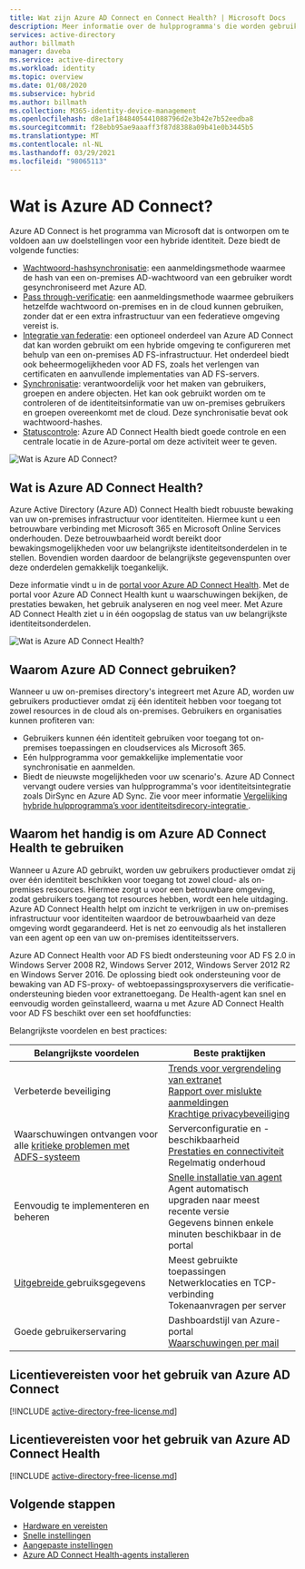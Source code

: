 ```yaml
---
title: Wat zijn Azure AD Connect en Connect Health? | Microsoft Docs
description: Meer informatie over de hulpprogramma's die worden gebruikt om uw on-premises omgeving met Azure AD te synchroniseren en bewaken.
services: active-directory
author: billmath
manager: daveba
ms.service: active-directory
ms.workload: identity
ms.topic: overview
ms.date: 01/08/2020
ms.subservice: hybrid
ms.author: billmath
ms.collection: M365-identity-device-management
ms.openlocfilehash: d8e1af1848405441088796d2e3b42e7b52eedba8
ms.sourcegitcommit: f28ebb95ae9aaaff3f87d8388a09b41e0b3445b5
ms.translationtype: MT
ms.contentlocale: nl-NL
ms.lasthandoff: 03/29/2021
ms.locfileid: "98065113"
---
```

# <a name="what-is-azure-ad-connect"></a>Wat is Azure AD Connect?

Azure AD Connect is het programma van Microsoft dat is ontworpen om te voldoen aan uw doelstellingen voor een hybride identiteit.  Deze biedt de volgende functies:
     
- [Wachtwoord-hashsynchronisatie](whatis-phs.md): een aanmeldingsmethode waarmee de hash van een on-premises AD-wachtwoord van een gebruiker wordt gesynchroniseerd met Azure AD.
- [Pass through-verificatie](how-to-connect-pta.md): een aanmeldingsmethode waarmee gebruikers hetzelfde wachtwoord on-premises en in de cloud kunnen gebruiken, zonder dat er een extra infrastructuur van een federatieve omgeving vereist is.
- [Integratie van federatie](how-to-connect-fed-whatis.md): een optioneel onderdeel van Azure AD Connect dat kan worden gebruikt om een hybride omgeving te configureren met behulp van een on-premises AD FS-infrastructuur. Het onderdeel biedt ook beheermogelijkheden voor AD FS, zoals het verlengen van certificaten en aanvullende implementaties van AD FS-servers.
- [Synchronisatie](how-to-connect-sync-whatis.md): verantwoordelijk voor het maken van gebruikers, groepen en andere objecten.  Het kan ook gebruikt worden om te controleren of de identiteitsinformatie van uw on-premises gebruikers en groepen overeenkomt met de cloud.  Deze synchronisatie bevat ook wachtwoord-hashes.
- [Statuscontrole](whatis-azure-ad-connect.md#what-is-azure-ad-connect-health): Azure AD Connect Health biedt goede controle en een centrale locatie in de Azure-portal om deze activiteit weer te geven. 


![Wat is Azure AD Connect?](./media/whatis-hybrid-identity/arch.png)



## <a name="what-is-azure-ad-connect-health"></a>Wat is Azure AD Connect Health?

Azure Active Directory (Azure AD) Connect Health biedt robuuste bewaking van uw on-premises infrastructuur voor identiteiten. Hiermee kunt u een betrouwbare verbinding met Microsoft 365 en Microsoft Online Services onderhouden.  Deze betrouwbaarheid wordt bereikt door bewakingsmogelijkheden voor uw belangrijkste identiteitsonderdelen in te stellen. Bovendien worden daardoor de belangrijkste gegevenspunten over deze onderdelen gemakkelijk toegankelijk.

Deze informatie vindt u in de [portal voor Azure AD Connect Health](https://aka.ms/aadconnecthealth). Met de portal voor Azure AD Connect Health kunt u waarschuwingen bekijken, de prestaties bewaken, het gebruik analyseren en nog veel meer. Met Azure AD Connect Health ziet u in één oogopslag de status van uw belangrijkste identiteitsonderdelen.

![Wat is Azure AD Connect Health?](./media/whatis-hybrid-identity-health/aadconnecthealth2.png)

## <a name="why-use-azure-ad-connect"></a>Waarom Azure AD Connect gebruiken?
Wanneer u uw on-premises directory's integreert met Azure AD, worden uw gebruikers productiever omdat zij één identiteit hebben voor toegang tot zowel resources in de cloud als on-premises. Gebruikers en organisaties kunnen profiteren van:

* Gebruikers kunnen één identiteit gebruiken voor toegang tot on-premises toepassingen en cloudservices als Microsoft 365.
* Eén hulpprogramma voor gemakkelijke implementatie voor synchronisatie en aanmelden.
* Biedt de nieuwste mogelijkheden voor uw scenario's. Azure AD Connect vervangt oudere versies van hulpprogramma's voor identiteitsintegratie zoals DirSync en Azure AD Sync. Zie voor meer informatie [Vergelijking hybride hulpprogramma’s voor identiteitsdirecory-integratie ](plan-hybrid-identity-design-considerations-tools-comparison.md).

## <a name="why-use-azure-ad-connect-health"></a>Waarom het handig is om Azure AD Connect Health te gebruiken
Wanneer u Azure AD gebruikt, worden uw gebruikers productiever omdat zij over één identiteit beschikken voor toegang tot zowel cloud- als on-premises resources. Hiermee zorgt u voor een betrouwbare omgeving, zodat gebruikers toegang tot resources hebben, wordt een hele uitdaging.  Azure AD Connect Health helpt om inzicht te verkrijgen in uw on-premises infrastructuur voor identiteiten waardoor de betrouwbaarheid van deze omgeving wordt gegarandeerd. Het is net zo eenvoudig als het installeren van een agent op een van uw on-premises identiteitsservers.

Azure AD Connect Health voor AD FS biedt ondersteuning voor AD FS 2.0 in Windows Server 2008 R2, Windows Server 2012, Windows Server 2012 R2 en Windows Server 2016. De oplossing biedt ook ondersteuning voor de bewaking van AD FS-proxy- of webtoepassingsproxyservers die verificatie-ondersteuning bieden voor extranettoegang. De Health-agent kan snel en eenvoudig worden geïnstalleerd, waarna u met Azure AD Connect Health voor AD FS beschikt over een set hoofdfuncties:

Belangrijkste voordelen en best practices:

|Belangrijkste voordelen|Beste praktijken|
|-----|-----|
|Verbeterde beveiliging|[Trends voor vergrendeling van extranet](how-to-connect-health-adfs.md#usage-analytics-for-ad-fs)</br>[Rapport over mislukte aanmeldingen](how-to-connect-health-adfs-risky-ip.md)</br>[Krachtige privacybeveiliging](reference-connect-health-user-privacy.md)|
|Waarschuwingen ontvangen voor alle [kritieke problemen met ADFS-systeem](how-to-connect-health-alert-catalog.md#alerts-for-active-directory-federation-services)|Serverconfiguratie en -beschikbaarheid</br>[Prestaties en connectiviteit](how-to-connect-health-adfs.md#performance-monitoring-for-ad-fs)</br>Regelmatig onderhoud|
|Eenvoudig te implementeren en beheren|[Snelle installatie van agent](how-to-connect-health-agent-install.md#install-the-agent-for-ad-fs)</br>Agent automatisch upgraden naar meest recente versie</br>Gegevens binnen enkele minuten beschikbaar in de portal|
[Uitgebreide ](how-to-connect-health-adfs.md#usage-analytics-for-ad-fs)gebruiksgegevens|Meest gebruikte toepassingen</br>Netwerklocaties en TCP-verbinding</br>Tokenaanvragen per server|
|Goede gebruikerservaring|Dashboardstijl van Azure-portal</br>[Waarschuwingen per mail](how-to-connect-health-adfs.md#alerts-for-ad-fs)|


## <a name="license-requirements-for-using-azure-ad-connect"></a>Licentievereisten voor het gebruik van Azure AD Connect

[!INCLUDE [active-directory-free-license.md](../../../includes/active-directory-free-license.md)]

## <a name="license-requirements-for-using-azure-ad-connect-health"></a>Licentievereisten voor het gebruik van Azure AD Connect Health
[!INCLUDE [active-directory-free-license.md](../../../includes/active-directory-p1-license.md)]

## <a name="next-steps"></a>Volgende stappen

- [Hardware en vereisten](how-to-connect-install-prerequisites.md) 
- [Snelle instellingen](how-to-connect-install-express.md)
- [Aangepaste instellingen](how-to-connect-install-custom.md)
- [Azure AD Connect Health-agents installeren](how-to-connect-health-agent-install.md)
